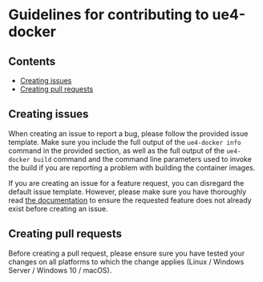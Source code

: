 Guidelines for contributing to ue4-docker
=========================================


## Contents

- [Creating issues](#creating-issues)
- [Creating pull requests](#creating-pull-requests)


## Creating issues

When creating an issue to report a bug, please follow the provided issue template. Make sure you include the full output of the `ue4-docker info` command in the provided section, as well as the full output of the `ue4-docker build` command and the command line parameters used to invoke the build if you are reporting a problem with building the container images.

If you are creating an issue for a feature request, you can disregard the default issue template. However, please make sure you have thoroughly read [the documentation](https://adamrehn.com/docs/ue4-docker/) to ensure the requested feature does not already exist before creating an issue.


## Creating pull requests

Before creating a pull request, please ensure sure you have tested your changes on all platforms to which the change applies (Linux / Windows Server / Windows 10 / macOS).
